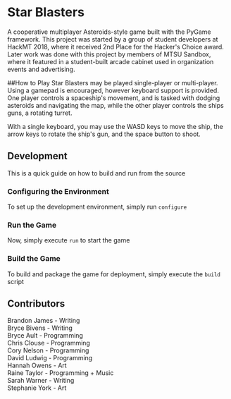 # Star Blasters
A cooperative multiplayer Asteroids-style game built with the PyGame framework. This project was started by a group of student developers at HackMT 2018, where it received 2nd Place for the Hacker's Choice award. Later work was done with this project by members of MTSU Sandbox, where it featured in a student-built arcade cabinet used in organization events and advertising.

##How to Play
Star Blasters may be played single-player or multi-player. Using a gamepad is encouraged, however keyboard support is provided. One player controls a spaceship's movement, and is tasked with dodging asteroids and navigating the map, while the other player controls the ships guns, a rotating turret.

With a single keyboard, you may use the WASD keys to move the ship, the arrow keys to rotate the ship's gun, and the space button to shoot.

## Development
This is a quick guide on how to build and run from the source

### Configuring the Environment
To set up the development environment, simply run `configure`

### Run the Game
Now, simply execute `run` to start the game

### Build the Game
To build and package the game for deployment, simply execute the `build` script

## Contributors
Brandon James - Writing <br />
Bryce Bivens - Writing <br />
Bryce Ault - Programming <br />
Chris Clouse - Programming <br />
Cory Nelson - Programming <br />
David Ludwig - Programming <br />
Hannah Owens - Art <br />
Raine Taylor - Programming + Music <br />
Sarah Warner - Writing <br />
Stephanie York - Art <br />
